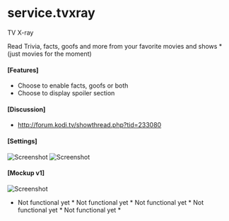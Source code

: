 # service.tvxray
TV X-ray

Read Trivia, facts, goofs and more from your favorite movies and shows *(just movies for the moment)

#### [Features]
- Choose to enable facts, goofs or both
- Choose to display spoiler section

#### [Discussion]
- http://forum.kodi.tv/showthread.php?tid=233080
	
#### [Settings]
![Screenshot](http://i93.photobucket.com/albums/l66/reavenm/Screen%20Shot%202015-07-24%20at%2010.29.12%20AM_zpssqwxcxaw.png)
![Screenshot](http://i93.photobucket.com/albums/l66/reavenm/Screen%20Shot%202015-07-24%20at%2010.28.58%20AM_zpskj0u0ezv.png)

#### [Mockup v1]
![Screenshot](http://i93.photobucket.com/albums/l66/reavenm/MU-tvxray_zpspa6wz4a6.jpg)


* Not functional yet * Not functional yet * Not functional yet * Not functional yet * Not functional yet *
